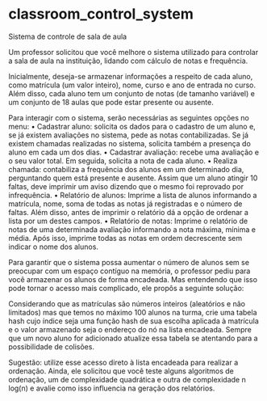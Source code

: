 # classroom_control_system
Sistema de controle de sala de aula

Um professor solicitou que você melhore o sistema utilizado para controlar a sala de aula na instituição, lidando com cálculo de notas e frequência.

Inicialmente, deseja-se armazenar informações a respeito de cada aluno, como matrı́cula (um valor inteiro), nome, curso e ano de entrada no curso. Além disso, cada aluno tem um conjunto de notas (de tamanho variável) e um conjunto de 18 aulas que pode estar presente ou ausente.

Para interagir com o sistema, serão necessárias as seguintes opções no menu:
• Cadastrar aluno: solicita os dados para o cadastro de um aluno e, se já existem avaliações no sistema, pede as notas contabilizadas. Se já existem chamadas realizadas no sistema, solicita também a presença do aluno em cada um dos dias.
• Cadastrar avaliação: recebe uma avaliação e o seu valor total. Em seguida, solicita a nota de cada aluno.
• Realiza chamada: contabiliza a frequência dos alunos em um determinado dia, perguntando quem está presente e ausente. Assim que um aluno atingir 10 faltas, deve imprimir um aviso dizendo que o mesmo foi reprovado por infrequência.
• Relatório de alunos: Imprime a lista de alunos informando a matrı́cula, nome, soma de todas as notas já registradas e o número de faltas. Além disso, antes de imprimir o relatório dá a opção de ordenar a lista por um destes campos.
• Relatório de notas: Imprime o relatório de notas de uma determinada avaliação informando a nota máxima, mı́nima e média. Após isso, imprime todas as notas em ordem decrescente sem indicar o nome dos alunos.

Para garantir que o sistema possa aumentar o número de alunos sem se preocupar com um espaço contı́guo na memória, o professor pediu para você armazenar os alunos de forma encadeada. Mas entendendo que isso pode tornar o acesso mais complicado, ele propôs a seguinte solução:

Considerando que as matrı́culas são números inteiros (aleatórios e não limitados) mas que temos no máximo 100 alunos na turma, crie uma tabela hash cujo ı́ndice seja uma função hash de sua escolha aplicada à matrı́cula e o valor armazenado seja o endereço do nó na lista encadeada. Sempre que um novo aluno for adicionado atualize essa tabela se atentando para a possibilidade de colisões.

Sugestão: utilize esse acesso direto à lista encadeada para realizar a ordenação. Ainda, ele solicitou que você teste alguns algoritmos de ordenação, um de complexidade quadrática e outra de complexidade n log(n) e avalie como isso influencia na geração dos relatórios.
